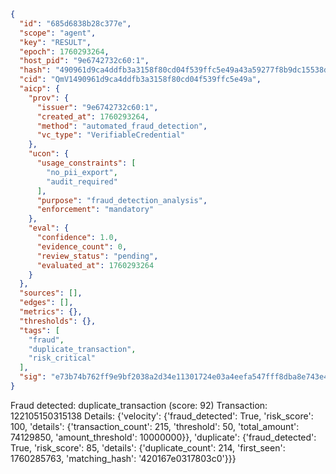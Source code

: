 ```json
{
  "id": "685d6838b28c377e",
  "scope": "agent",
  "key": "RESULT",
  "epoch": 1760293264,
  "host_pid": "9e6742732c60:1",
  "hash": "490961d9ca4ddfb3a3158f80cd04f539ffc5e49a43a59277f8b9dc15538d7ace",
  "cid": "QmV1490961d9ca4ddfb3a3158f80cd04f539ffc5e49a",
  "aicp": {
    "prov": {
      "issuer": "9e6742732c60:1",
      "created_at": 1760293264,
      "method": "automated_fraud_detection",
      "vc_type": "VerifiableCredential"
    },
    "ucon": {
      "usage_constraints": [
        "no_pii_export",
        "audit_required"
      ],
      "purpose": "fraud_detection_analysis",
      "enforcement": "mandatory"
    },
    "eval": {
      "confidence": 1.0,
      "evidence_count": 0,
      "review_status": "pending",
      "evaluated_at": 1760293264
    }
  },
  "sources": [],
  "edges": [],
  "metrics": {},
  "thresholds": {},
  "tags": [
    "fraud",
    "duplicate_transaction",
    "risk_critical"
  ],
  "sig": "e73b74b762ff9e9bf2038a2d34e11301724e03a4eefa547fff8dba8e743e4fb9"
}
```

Fraud detected: duplicate_transaction (score: 92)
Transaction: 122105150315138
Details: {'velocity': {'fraud_detected': True, 'risk_score': 100, 'details': {'transaction_count': 215, 'threshold': 50, 'total_amount': 74129850, 'amount_threshold': 10000000}}, 'duplicate': {'fraud_detected': True, 'risk_score': 85, 'details': {'duplicate_count': 214, 'first_seen': 1760285763, 'matching_hash': '420167e0317803c0'}}}